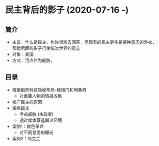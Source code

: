 # 民主背后的影子 (2020-07-16 -)
## 简介
+ 主旨：什么是民主，也许很难去回答，但现有的民主更多是某种意志的外衣，帮助后面的影子行使统治世界的意志
+ 对象：美国
+ 方式：污点作为威胁，
## 目录
+ 情报借壳科技隐秘布局-棱镜门和阿桑奇
  + 对重要人物的情报收集
+ 推广民主的原因
+ 操纵民主
  + 污点威胁 (执政者)
  + 通过媒体营造舆论环境
+ 案例1：颜色革命
  + 对不同意见的曝光
+ 案例2：乌克兰

